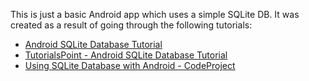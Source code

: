 This is just a basic Android app which uses a simple SQLite DB. It was created as a result of going through the following tutorials:

* [Android SQLite Database Tutorial](http://www.androidhive.info/2011/11/android-sqlite-database-tutorial/)
* [TutorialsPoint - Android SQLite Database Tutorial](http://www.tutorialspoint.com/android/android_sqlite_database.htm)
* [Using SQLite Database with Android - CodeProject](http://www.codeproject.com/Articles/119293/Using-SQLite-Database-with-Android)
